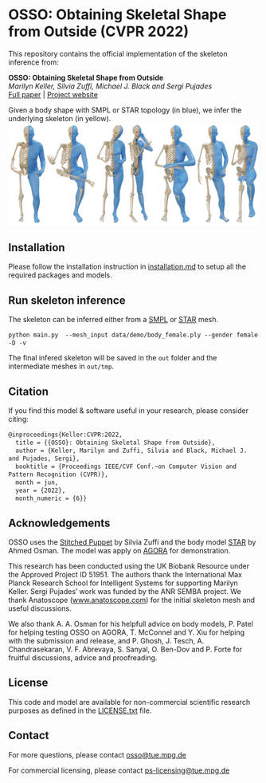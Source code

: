 # OSSO: Obtaining Skeletal Shape from Outside (CVPR 2022)

This repository contains the official implementation of the skeleton inference from:

**OSSO: Obtaining Skeletal Shape from Outside** <br>*Marilyn Keller, Silvia Zuffi, Michael J. Black and Sergi Pujades* <br>[Full paper](https://download.is.tue.mpg.de/osso/OSSO.pdf) | [Project website](https://osso.is.tue.mpg.de/index.html#Dataset) 


Given a body shape with SMPL or STAR topology (in blue), we infer the underlying skeleton (in yellow).
![teaser](./figures/skeleton_results.png)


## Installation
Please follow the installation instruction in [installation.md](installation.md) to setup all the required packages and models.


## Run skeleton inference

The skeleton can be inferred either from a [SMPL](https://smpl.is.tue.mpg.de/) or [STAR](https://github.com/ahmedosman/STAR) mesh.

``` 
python main.py  --mesh_input data/demo/body_female.ply --gender female -D -v
```

The final infered skeleton will be saved in the `out` folder and the intermediate meshes in `out/tmp`.


## Citation

If you find this model & software useful in your research, please consider citing:

```
@inproceedings{Keller:CVPR:2022,
  title = {{OSSO}: Obtaining Skeletal Shape from Outside},
  author = {Keller, Marilyn and Zuffi, Silvia and Black, Michael J. and Pujades, Sergi},
  booktitle = {Proceedings IEEE/CVF Conf.~on Computer Vision and Pattern Recognition (CVPR)},
  month = jun,
  year = {2022},
  month_numeric = {6}}
```

## Acknowledgements

OSSO uses the [Stitched Puppet](https://stitch.is.tue.mpg.de/) by Silvia Zuffi and the body model [STAR](https://github.com/ahmedosman/STAR) by Ahmed Osman. The model was apply on [AGORA](https://agora.is.tue.mpg.de/) for demonstration.

This research has been conducted using the UK Biobank Resource under the Approved Project ID 51951. The authors thank the International Max Planck Research School for Intelligent Systems for supporting Marilyn Keller. Sergi Pujades’ work was funded by the ANR SEMBA project. We thank Anatoscope (www.anatoscope.com) for the initial skeleton mesh and useful discussions.

We also thank A. A. Osman for his helpfull advice on body models, P. Patel for helping testing OSSO on AGORA, T. McConnel and Y. Xiu for helping with the submission and release, and P. Ghosh, J. Tesch, A. Chandrasekaran, V. F. Abrevaya, S. Sanyal, O. Ben-Dov and P. Forte for fruitful discussions, advice and proofreading. 


## License

This code and model are available for non-commercial scientific research purposes as defined in the [LICENSE.txt](LICENSE.txt) file.


## Contact

For more questions, please contact osso@tue.mpg.de

For commercial licensing, please contact ps-licensing@tue.mpg.de